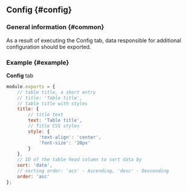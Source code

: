 ## Config {#config}

### General information {#common}

As a result of executing the Config tab, data responsible for additional configuration should be exported.

### Example {#example}

**Config** tab
```js
module.exports = {
    // table title, a short entry
    // title: 'Table title',
    // table title with styles
    title: {
        // title text
        text: 'Table title',
        // Title CSS styles
        style: {
            'text-align': 'center',
            'font-size': '20px'
        }
    },
    // ID of the table head column to sort data by
    sort: 'date',
    // sorting order: 'acs' - Ascending, 'desc' - Descending
    order: 'asc'
};
```
